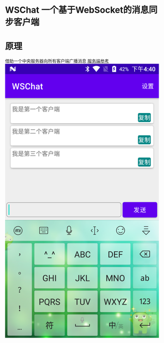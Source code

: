 # WSChat 一个基于WebSocket的消息同步客户端

# 原理
借助一个中央服务器向所有客户端广播消息
[服务端参考](https://github.com/h4de5ing/WSServer)
![预览效果](./img/device-2020-12-31-164030.png)